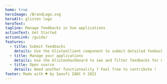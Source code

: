 ```yaml
---
home: true
heroImage: /BrandLogo.svg
heroAlt: glisten logo
heroText:
tagline: Manage feedbacks in Vue applications
actionText: Get Started
actionLink: /guide/
features:
  - title: Submit feedbacks
    details: Use the GlistenClient component to submit detailed feebacks to Whrispr.
  - title: Manage your applications
    details: Use the GlistenDashboard to see and filter feedbacks for many applications.
  - title: Open source
    details: Need another functionnality ? Feel free to contribute !
footer: Made with ♥️ by Sanofi IADC © 2021
---
```

